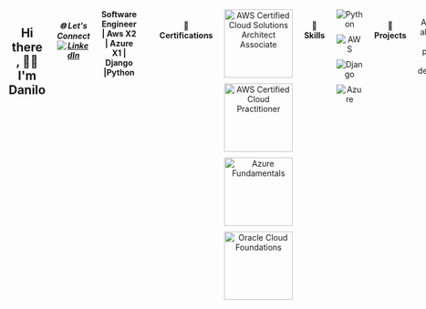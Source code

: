 


<div align="center">

  
<div style="display: flex; gap: 20px;">
  
  <h2>Hi there , 🧑‍💻 I'm Danilo</h2>
  <h5> 🌐 Let's Connect
<a href="https://www.linkedin.com/in/danilo-rincon-2a1bb9217" target="_blank">
  <img src="https://img.shields.io/badge/LinkedIn-Danilo%20Rinc%C3%B3n-blue?style=social&logo=linkedin" alt="LinkedIn"/>
</a></h5>
  <strong align="center">Software Engineer | Aws X2 | Azure X1 | Django |Python</strong>
 
<table >
  <tr>
    <td style="width: 100%; text-align: center;">
      <img src="https://github.com/user-attachments/assets/c8b0be22-f046-409f-bcea-b1509563e88f" alt="cloud" style="width: 400rem; height: 400px; ">
    </td>
    <td style="width: 20%; text-align: left;">
      <strong>Cloud Engineer</strong> with a strong focus on AWS, I am skilled in designing and managing scalable, highly available systems that drive business growth. I have hands-on experience deploying cloud-based solutions and automating processes, leveraging AWS services like EC2, S3, Lambda, and RDS to create optimized, cost-effective solutions that enhance performance. Passionate about building resilient systems that scale with demand, I continuously explore new AWS innovations to stay ahead of industry trends and bring fresh ideas to every project. My goal is to deliver seamless, reliable cloud infrastructure that powers the future of businesses.
    </td>
  </tr>
</table>


 <h4>🌱Certifications</h4>
 <div align="center">
 <div style="display: flex; flex-direction: column; gap: 10px;">
<img src="https://d1.awsstatic.com/certification/badges/AWS-Certified-Solutions-Architect-Associate_badge_150x150.e359ae4a6d4d82c3e31d4f9104c8d389b56a2423.png" width="120" alt="AWS Certified Cloud Solutions Architect Associate"> 
<img src="https://d1.awsstatic.com/certification/badges/AWS-Certified-Cloud-Practitioner_badge_150x150.17da917fbddc5383838d9f8209d2030c8d99f31e.png" width="120" alt="AWS Certified Cloud Practitioner"> 
<img src="https://img-c.udemycdn.com/open-badges/v2/badge-class/1461449489/image193214236496861289.png" width="120" alt="Azure Fundamentals">
<img src="https://www.unad-ue.es/images/2023/50_Oracle_Cloud_Infrastructure.png" width="120" alt="Oracle Cloud Foundations">
</div>
</div>

 <h4>💬Skills</h4>
<div align="center">
<div style="display: flex; flex-direction: column; gap: 10px;">
  <img alt="Python" src="https://img.shields.io/badge/Python-111">
  <img alt="AWS" src="https://img.shields.io/badge/AWS-111">
  <img alt="Django" src="https://img.shields.io/badge/Django-111">
  <img alt="Azure" src="https://img.shields.io/badge/Azure-111">
</div>
</div>


<h4>🔭 Projects</h4>

Aquí están algunos de mis proyectos más destacados:
<div align="center">
   <img align="center" src="https://github-readme-stats.vercel.app/api/pin/?username=Daniluss03&repo=DjangoAndAWS&theme=dark" />
 <img align="center" src="https://github-readme-stats.vercel.app/api/pin/?username=Daniluss03&repo=FastApiAndSQLserver&theme=dark" />
  <img align="center" src="https://github-readme-stats.vercel.app/api/pin/?username=Daniluss03&repo=TokenWithDjangorestFramework&theme=dark" />
  <img align="center" src="https://github-readme-stats.vercel.app/api/pin/?username=Daniluss03&repo=ConsumoApiReactjs&theme=dark" />

</div>



<h4>📊 Statistics</h4> 


<div align="center">
 GitHub!
</div>
<div align="center">
<img src="https://github-readme-stats.vercel.app/api?username=Daniluss03&show_icons=true&hide_title=true&hide=prs&count_private=true&theme=dark&cache_seconds=1800" />

</div>





